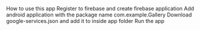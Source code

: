 How to use this app
Register to firebase and create firebase application
Add android application with the package name com.example.Gallery
Download google-services.json and add it to inside app folder
Run the app